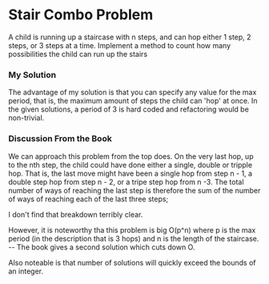 # Stair Combo Problem

A child is running up a staircase with n steps, and can hop either 1 step,
2 steps, or 3 steps at a time.  Implement a method to count how many
possibilities the child can run up the stairs

### My Solution

The advantage of my solution is that you can specify any value for the max period, that is, the maximum amount of steps the child can 'hop' at once.  In the given solutions, a period of 3 is hard coded and refactoring would be non-trivial.

### Discussion From the Book

  We can approach this problem from the top does. On the very last hop, up to the nth step, the child could have done either a single, double or tripple hop.  That is, the last move might have been a single hop from step n - 1, a double step hop from step n - 2, or a tripe step hop from n -3.  The total number of ways of reaching the last step is therefore the sum of the number of ways of reaching each of the last three steps;

I don't find that breakdown terribly clear.

However, it is noteworthy tha this problem is big O(p^n) where p is the max period (in the description that is 3 hops) and n is the length of the staircase.  -- The book gives a second solution which cuts down O.

Also noteable is that number of solutions will quickly exceed the bounds of an integer.
